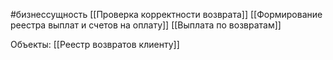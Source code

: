 #бизнессущность 
[[Проверка корректности возврата]]
[[Формирование реестра выплат и счетов на оплату]]
[[Выплата по возвратам]]

Объекты:
[[Реестр возвратов клиенту]]